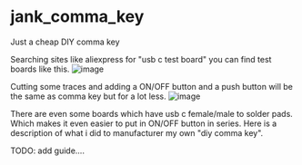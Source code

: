 # jank_comma_key
Just a cheap DIY comma key

Searching sites like aliexpress for "usb c test board" you can find test boards like this.
![image](https://github.com/danielzmod/jank_comma_key/assets/33908198/2da8c933-7ba8-46c3-854e-ae1c7f7764bd)

Cutting some traces and adding a ON/OFF button and a push button will be the same as comma key but for a lot less.
![image](https://github.com/danielzmod/jank_comma_key/assets/33908198/904b5ff7-0ced-4130-9844-62d0d0f31efd)

There are even some boards which have usb c female/male to solder pads. Which makes it even easier to put in ON/OFF button in series.
Here is a description of what i did to manufacturer my own "diy comma key".

TODO: add guide....
